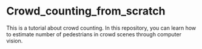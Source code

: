 # Crowd_counting_from_scratch
This is a tutorial about crowd counting. In this repository, you can learn how to estimate number of pedestrians in crowd scenes through computer vision.
